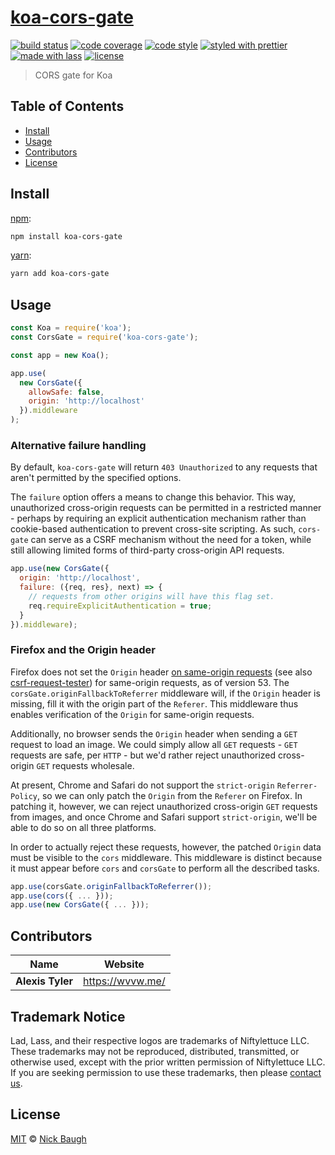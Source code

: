 # [**koa-cors-gate**](https://github.com/ladjs/koa-cors-gate)

[![build status](https://img.shields.io/travis/ladjs/koa-cors-gate.svg)](https://travis-ci.org/ladjs/koa-cors-gate)
[![code coverage](https://img.shields.io/codecov/c/github/ladjs/koa-cors-gate.svg)](https://codecov.io/gh/ladjs/koa-cors-gate)
[![code style](https://img.shields.io/badge/code_style-XO-5ed9c7.svg)](https://github.com/sindresorhus/xo)
[![styled with prettier](https://img.shields.io/badge/styled_with-prettier-ff69b4.svg)](https://github.com/prettier/prettier)
[![made with lass](https://img.shields.io/badge/made_with-lass-95CC28.svg)](https://lass.js.org)
[![license](https://img.shields.io/github/license/ladjs/koa-cors-gate.svg)](<>)

> CORS gate for Koa

## Table of Contents

* [Install](#install)
* [Usage](#usage)
* [Contributors](#contributors)
* [License](#license)


## Install

[npm][]:

```sh
npm install koa-cors-gate
```

[yarn][]:

```sh
yarn add koa-cors-gate
```


## Usage

```js
const Koa = require('koa');
const CorsGate = require('koa-cors-gate');

const app = new Koa();

app.use(
  new CorsGate({
    allowSafe: false,
    origin: 'http://localhost'
  }).middleware
);
```

### Alternative failure handling

By default, `koa-cors-gate` will return `403 Unauthorized` to any requests that aren't permitted by the specified options.

The `failure` option offers a means to change this behavior. This way, unauthorized cross-origin requests can be permitted in a restricted manner - perhaps by requiring an explicit authentication mechanism rather than cookie-based authentication to prevent cross-site scripting. As such, `cors-gate` can serve as a CSRF mechanism without the need for a token, while still allowing limited forms of third-party cross-origin API requests.

```js
app.use(new CorsGate({
  origin: 'http://localhost',
  failure: ({req, res}, next) => {
    // requests from other origins will have this flag set.
    req.requireExplicitAuthentication = true;
  }
}).middleware);
```

### Firefox and the Origin header

Firefox does not set the `Origin` header [on same-origin requests](http://stackoverflow.com/a/15514049/495611) (see also [csrf-request-tester](https://github.com/mixmaxhq/csrf-request-tester)) for same-origin requests, as of version 53. The `corsGate.originFallbackToReferrer` middleware will, if the `Origin` header is missing, fill it with the origin part of the `Referer`. This middleware thus enables verification of the `Origin` for same-origin requests.

Additionally, no browser sends the `Origin` header when sending a `GET` request to load an image. We could simply allow all `GET` requests - `GET` requests are safe, per `HTTP` - but we'd rather reject unauthorized cross-origin `GET` requests wholesale.

At present, Chrome and Safari do not support the `strict-origin` `Referrer-Policy`, so we can only patch the `Origin` from the `Referer` on Firefox. In patching it, however, we can reject unauthorized cross-origin `GET` requests from images, and once Chrome and Safari support `strict-origin`, we'll be able to do so on all three platforms.

In order to actually reject these requests, however, the patched `Origin` data must be visible to the `cors` middleware. This middleware is distinct because it must appear before `cors` and `corsGate` to perform all the described tasks.

```js
app.use(corsGate.originFallbackToReferrer());
app.use(cors({ ... }));
app.use(new CorsGate({ ... }));
```


## Contributors

| Name             | Website            |
| ---------------- | ------------------ |
| **Alexis Tyler** | <https://wvvw.me/> |


## Trademark Notice

Lad, Lass, and their respective logos are trademarks of Niftylettuce LLC.
These trademarks may not be reproduced, distributed, transmitted, or otherwise used, except with the prior written permission of Niftylettuce LLC.
If you are seeking permission to use these trademarks, then please [contact us](mailto:niftylettuce@gmail.com).


## License

[MIT](LICENSE) © [Nick Baugh](http://niftylettuce.com)


##

[npm]: https://www.npmjs.com/

[yarn]: https://yarnpkg.com/
